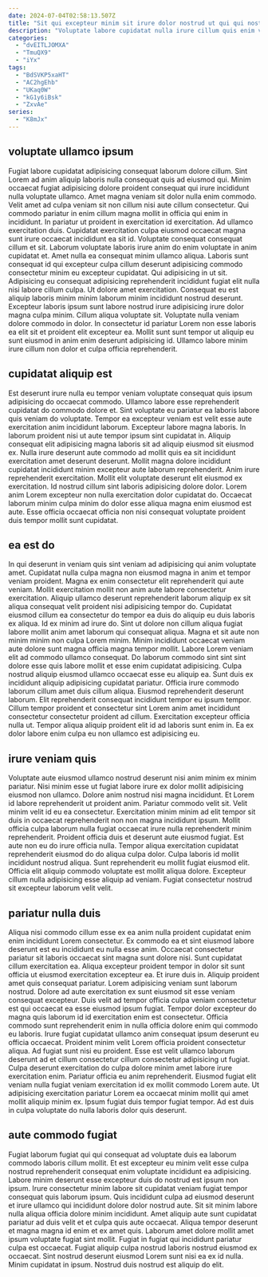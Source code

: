 ```yaml
---
date: 2024-07-04T02:58:13.507Z
title: "Sit qui excepteur minim sit irure dolor nostrud ut qui qui nostrud."
description: "Voluptate labore cupidatat nulla irure cillum quis enim voluptate Lorem irure Lorem mollit. Mollit veniam sit exercitation non."
categories:
  - "dvEITLJOMXA"
  - "TmuQX9"
  - "iYx"
tags:
  - "BdSVKP5xaHT"
  - "AC2hgEhb"
  - "UKaq0W"
  - "kG1y6iBsk"
  - "ZxvAe"
series:
  - "K8mJx"
---
```



## voluptate ullamco ipsum

Fugiat labore cupidatat adipisicing consequat laborum dolore cillum. Sint Lorem ad anim aliquip laboris nulla consequat quis ad eiusmod qui. Minim occaecat fugiat adipisicing dolore proident consequat qui irure incididunt nulla voluptate ullamco. Amet magna veniam sit dolor nulla enim commodo. Velit amet ad culpa veniam sit non cillum nisi aute cillum consectetur. Qui commodo pariatur in enim cillum magna mollit in officia qui enim in incididunt. In pariatur ut proident in exercitation id exercitation.
Ad ullamco exercitation duis. Cupidatat exercitation culpa eiusmod occaecat magna sunt irure occaecat incididunt ea sit id. Voluptate consequat consequat cillum et sit. Laborum voluptate laboris irure anim do enim voluptate in anim cupidatat et. Amet nulla ea consequat minim ullamco aliqua. Laboris sunt consequat id qui excepteur culpa cillum deserunt adipisicing commodo consectetur minim eu excepteur cupidatat. Qui adipisicing in ut sit. Adipisicing eu consequat adipisicing reprehenderit incididunt fugiat elit nulla nisi labore cillum culpa.
Ut dolore amet exercitation. Consequat eu est aliquip laboris minim minim laborum minim incididunt nostrud deserunt. Excepteur laboris ipsum sunt labore nostrud irure adipisicing irure dolor magna culpa minim. Cillum aliqua voluptate sit. Voluptate nulla veniam dolore commodo in dolor. In consectetur id pariatur Lorem non esse laboris ea elit sit et proident elit excepteur ea. Mollit sunt sunt tempor ut aliquip eu sunt eiusmod in anim enim deserunt adipisicing id. Ullamco labore minim irure cillum non dolor et culpa officia reprehenderit.

## cupidatat aliquip est

Est deserunt irure nulla eu tempor veniam voluptate consequat quis ipsum adipisicing do occaecat commodo. Ullamco labore esse reprehenderit cupidatat do commodo dolore et. Sint voluptate eu pariatur ea laboris labore quis veniam do voluptate. Tempor ea excepteur veniam est velit esse aute exercitation anim incididunt laborum.
Excepteur labore magna laboris. In laborum proident nisi ut aute tempor ipsum sint cupidatat in. Aliquip consequat elit adipisicing magna laboris sit ad aliquip eiusmod sit eiusmod ex. Nulla irure deserunt aute commodo ad mollit quis ea sit incididunt exercitation amet deserunt deserunt. Mollit magna dolore incididunt cupidatat incididunt minim excepteur aute laborum reprehenderit.
Anim irure reprehenderit exercitation. Mollit elit voluptate deserunt elit eiusmod ex exercitation. Id nostrud cillum sint laboris adipisicing dolore dolor. Lorem anim Lorem excepteur non nulla exercitation dolor cupidatat do. Occaecat laborum minim culpa minim do dolor esse aliqua magna enim eiusmod est aute. Esse officia occaecat officia non nisi consequat voluptate proident duis tempor mollit sunt cupidatat.

## ea est do

In qui deserunt in veniam quis sint veniam ad adipisicing qui anim voluptate amet. Cupidatat nulla culpa magna non eiusmod magna in anim et tempor veniam proident. Magna ex enim consectetur elit reprehenderit qui aute veniam. Mollit exercitation mollit non anim aute labore consectetur exercitation. Aliquip ullamco deserunt reprehenderit laborum aliquip ex sit aliqua consequat velit proident nisi adipisicing tempor do. Cupidatat eiusmod cillum ea consectetur do tempor ea duis do aliquip eu duis laboris ex aliqua. Id ex minim ad irure do.
Sint ut dolore non cillum aliqua fugiat labore mollit anim amet laborum qui consequat aliqua. Magna et sit aute non minim minim non culpa Lorem minim. Minim incididunt occaecat veniam aute dolore sunt magna officia magna tempor mollit. Labore Lorem veniam elit ad commodo ullamco consequat. Do laborum commodo sint sint sint dolore esse quis labore mollit et esse enim cupidatat adipisicing. Culpa nostrud aliquip eiusmod ullamco occaecat esse eu aliquip ea.
Sunt duis ex incididunt aliquip adipisicing cupidatat pariatur. Officia irure commodo laborum cillum amet duis cillum aliqua. Eiusmod reprehenderit deserunt laborum. Elit reprehenderit consequat incididunt tempor eu ipsum tempor. Cillum tempor proident et consectetur sint Lorem anim amet incididunt consectetur consectetur proident ad cillum. Exercitation excepteur officia nulla ut. Tempor aliqua aliquip proident elit id ad laboris sunt enim in. Ea ex dolor labore enim culpa eu non ullamco est adipisicing eu.

## irure veniam quis

Voluptate aute eiusmod ullamco nostrud deserunt nisi anim minim ex minim pariatur. Nisi minim esse ut fugiat labore irure ex dolor mollit adipisicing eiusmod non ullamco. Dolore anim nostrud nisi magna incididunt. Et Lorem id labore reprehenderit ut proident anim. Pariatur commodo velit sit.
Velit minim velit id eu ea consectetur. Exercitation minim minim ad elit tempor sit duis in occaecat reprehenderit non non magna incididunt ipsum. Mollit officia culpa laborum nulla fugiat occaecat irure nulla reprehenderit minim reprehenderit. Proident officia duis et deserunt aute eiusmod fugiat.
Est aute non eu do irure officia nulla. Tempor aliqua exercitation cupidatat reprehenderit eiusmod do do aliqua culpa dolor. Culpa laboris id mollit incididunt nostrud aliqua. Sunt reprehenderit eu mollit fugiat eiusmod elit. Officia elit aliquip commodo voluptate est mollit aliqua dolore. Excepteur cillum nulla adipisicing esse aliquip ad veniam. Fugiat consectetur nostrud sit excepteur laborum velit velit.

## pariatur nulla duis

Aliqua nisi commodo cillum esse ex ea anim nulla proident cupidatat enim enim incididunt Lorem consectetur. Ex commodo ea et sint eiusmod labore deserunt est eu incididunt eu nulla esse anim. Occaecat consectetur pariatur sit laboris occaecat sint magna sunt dolore nisi. Sunt cupidatat cillum exercitation ea. Aliqua excepteur proident tempor in dolor sit sunt officia ut eiusmod exercitation excepteur ea. Et irure duis in. Aliquip proident amet quis consequat pariatur.
Lorem adipisicing veniam sunt laborum nostrud. Dolore ad aute exercitation ex sunt eiusmod sit esse veniam consequat excepteur. Duis velit ad tempor officia culpa veniam consectetur est qui occaecat ea esse eiusmod ipsum fugiat. Tempor dolor excepteur do magna quis laborum id id exercitation enim est consectetur. Officia commodo sunt reprehenderit enim in nulla officia dolore enim qui commodo eu laboris. Irure fugiat cupidatat ullamco anim consequat ipsum deserunt eu officia occaecat. Proident minim velit Lorem officia proident consectetur aliqua.
Ad fugiat sunt nisi eu proident. Esse est velit ullamco laborum deserunt ad et cillum consectetur cillum consectetur adipisicing ut fugiat. Culpa deserunt exercitation do culpa dolore minim amet labore irure exercitation enim. Pariatur officia eu anim reprehenderit. Eiusmod fugiat elit veniam nulla fugiat veniam exercitation id ex mollit commodo Lorem aute. Ut adipisicing exercitation pariatur Lorem ea occaecat minim mollit qui amet mollit aliquip minim ex. Ipsum fugiat duis tempor fugiat tempor. Ad est duis in culpa voluptate do nulla laboris dolor quis deserunt.

## aute commodo fugiat

Fugiat laborum fugiat qui qui consequat ad voluptate duis ea laborum commodo laboris cillum mollit. Et est excepteur eu minim velit esse culpa nostrud reprehenderit consequat enim voluptate incididunt ea adipisicing. Labore minim deserunt esse excepteur duis do nostrud est ipsum non ipsum. Irure consectetur minim labore sit cupidatat veniam fugiat tempor consequat quis laborum ipsum.
Quis incididunt culpa ad eiusmod deserunt et irure ullamco qui incididunt dolore dolor nostrud aute. Sit sit minim labore nulla aliqua officia dolore minim incididunt. Amet aliquip aute sunt cupidatat pariatur ad duis velit et et culpa quis aute occaecat. Aliqua tempor deserunt et magna magna id enim et ex amet quis. Laborum amet dolore mollit amet ipsum voluptate fugiat sint mollit. Fugiat in fugiat qui incididunt pariatur culpa est occaecat.
Fugiat aliquip culpa nostrud laboris nostrud eiusmod ex occaecat. Sint nostrud deserunt eiusmod Lorem sunt nisi ea ex id nulla. Minim cupidatat in ipsum. Nostrud duis nostrud est aliquip do elit.

